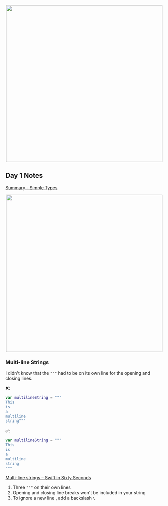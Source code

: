 <p align="center"><img src="https://github.com/neilhiddink/100DaysOfSwift/blob/master/00.%20Resources/banner.png" width="500"></p>

## Day 1 Notes

[Summary - Simple Types](https://youtu.be/3-6cyNw1Ync)

<p align="center"><img src="https://github.com/neilhiddink/100DaysOfSwift/blob/master/01.%20Days%201-12/Day%201/Tests/00.%20Day%201%20Progress%202-1-19.png" width="500"></p>

### Multi-line Strings

I didn't know that the `"""` had to be on its own line for the opening and closing lines.

❌:
```swift
var multilineString = """
This
is
a
multiline
string"""
```

✅:
```swift
var multilineString = """
This
is
a
multiline
string
"""
```

[Multi-line strings – Swift in Sixty Seconds](https://youtu.be/Ppl-8E1YgRU)

1. Three `"""` on their own lines
2. Opening and closing line breaks won't be included in your string
3. To ignore a new line , add a backslash `\`

